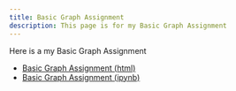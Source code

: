 ```yaml
---
title: Basic Graph Assignment
description: This page is for my Basic Graph Assignment
---
```


Here is a my Basic Graph Assignment
- [Basic Graph Assignment (html)](BasicGraphAssignment.html)
- [Basic Graph Assignment (ipynb)](BasicGraphAssignment.ipynb)
